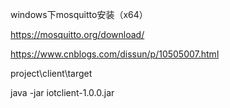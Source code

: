 windows下mosquitto安装（x64）

https://mosquitto.org/download/



https://www.cnblogs.com/dissun/p/10505007.html



project\client\target

java -jar iotclient-1.0.0.jar

